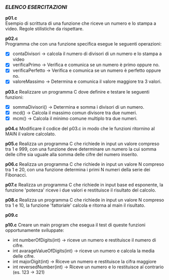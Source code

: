 ### *ELENCO ESERCITAZIONI*

**p01.c**  
Esempio di scrittura di una funzione che riceve un numero e lo stampa a video. Regole stilistiche da rispettare.

**p02.c**  
Programma che con una funzione specifica esegue le seguenti operazioni:
- [x] contaDivisori -> calcola il numero di divisori di un numero e lo stampa a video
- [x] verificaPrimo -> Verifica e comunica se un numero è primo oppure no.
- [x] verificaPerfetto -> Verifica e comunica se un numero è perfetto oppure no.
- [x] valoreMassimo -> Determina e comunica il valore maggiore tra 3 valori.

**p03.c**
Realizzare un programma C dove definire e testare le seguenti funzioni:
- [x] sommaDivisori() -> Determina e somma i divisori di un numero.
- [x] mcd() -> Calcola il massimo comun divisore tra due numeri.
- [x] mcm() -> Calcola il minimo comune multiplo tra due numeri.

**p04.c**
Modificare il codice del p03.c in modo che le funzioni ritornino al MAIN il valore calcolato.

**p05.c**
Realizza un programma C che richiede in input un valore compreso tra 1 e 999, con una funzione deve determinare un numero la cui somma delle cifre sia uguale alla somma delle cifre del numero inserito.

**p06.c**
Realizza un programma C che richiede in input un valore N compreso tra 1 e 20, con una funzione determina i primi N numeri della serie dei Fibonacci.

**p07.c**
Realizza un programma C che richiede in input base ed esponente, la funzione 'potenza' riceve i due valori e restituisce il risultato del calcolo.

**p08.c**
Realizza un programma C che richiede in input un valore N compreso tra 1 e 10, la funzione 'fattoriale' calcola e ritorna al main il risultato.

**p09.c**

**p10.c**
Creare un main program che esegua il test di queste funzioni opportunamente sviluppate:
- int numberOfDigits(int) -> riceve un numero e restituisce il numero di cifre.
- int avarageValueOfDigits(int) -> riceve un numero e calcola la media delle cifre.
- int majorDigit(int) -> Riceve un numero e restituisce la cifra maggiore
- int reversedNumber(int) -> Riceve un numero e lo restituisce al contrario (es. 123 -> 321)
